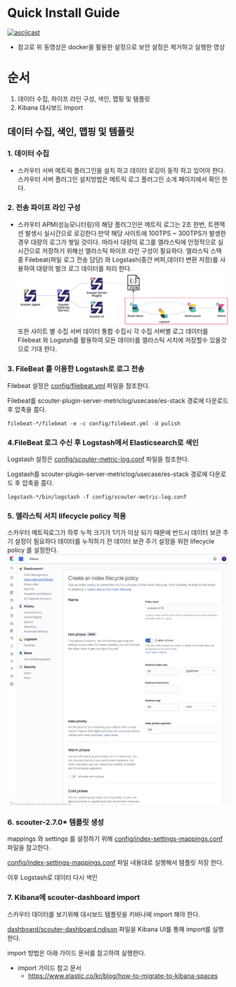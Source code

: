 # Quick Install Guide 
 [![asciicast](https://asciinema.org/a/zYeOGkzJgpWXE2opasv5X0ytl.png)](https://asciinema.org/a/zYeOGkzJgpWXE2opasv5X0ytl)
 - 참고로 위 동영상은 docker을 활용한 설정으로 보안 설정은 제거하고 실행한 영상       
  
# 순서 
  1. 데이터 수집, 파이프 라인 구성, 색인, 맵핑 및 템플릿 
  2. Kibana 대시보드 Import

##  데이터 수집, 색인, 맵핑 및 템플릿
### 1. 데이터 수집 
  - 스카우터 서버 메트릭 플러그인을 설치 하고 데이터 로깅이 동작 하고 있어야 한다. 스카우터 서버 플러그인 설치방법은 메트릭 로그 플러그인 소개 페이지에서 확인 한다. 
  
### 2. 전송 파이프 라인 구성 
  - 스카우터 APM(성능모니터링)의 해당 플러그인은 메트릭 로그는 2초 한번, 트랜잭션 발생시 실시간으로 로깅한다.만약 해당 사이트에 100TPS ~ 300TPS가
발생한 경우 대량의 로그가 쌓일 것이다. 따라서 대량의 로그를 엘라스틱에 안정적으로 실시간으로 저장하기 위해선 엘라스틱 파이프 라인 구성이 필요하다. 
엘라스틱 스택 중 Filebeat(파일 로그 전송 담당) 와 Logstash(중간 버퍼,데이터 변환 저장)를 사용하여 대량의 벌크 로그 데이터를 처리 한다. 
    ![전송파이프라인구성도](../../assert/es-stack-pipeline.png)     
또한 사이트 별 수집 서버 데이터 통합 수집시 각 수집 서버별  로그 데이터를 Filebeat 와 Logstsh를 활용하여 모든 데이터를 엘라스틱 서치에 저장할수 있을것으로 기대 한다. 

### 3. FileBeat 를 이용한 Logstash로 로그 전송
  Filebeat 설정은 [config/filebeat.yml](./config/filebeat.yml) 파일을 참조한다. 
  
  Filebeat를 scouter-plugin-server-metriclog/usecase/es-stack 경로에 다운로드 후 압축을 풉다. 
  
  ```
  filebeat-*/filebeat -e -c config/filebeat.yml -d pulish 
  ```
### 4.FileBeat 로그 수신 후 Logstash에서 Elasticsearch로 색인      
  Logstash 설정은 [config/scouter-metric-log.conf](./config/scouter-metric-log.conf) 파일을 참조한다.
  
  Logstash를 scouter-plugin-server-metriclog/usecase/es-stack 경로에 다운로드 후 압축을 풉다.  
  
  ```
  logstash-*/bin/logstash -f config/scouter-metric-log.conf
  ```      
### 5. 엘라스틱 서치 lifecycle policy 적용
  스카우터 메트릭로그가 하루 누적 크기가 1기가 이상 되기 때문에 반드시 데이터 보관 주기 설정이 필요하다 
  데이터를 누적하기 전 데이터 보관 주기 설정을 위한 lifecycle policy 를 설정한다.  
  ![lifecycle](../../assert/lifecycle-policy.png)        

### 6. scouter-2.7.0* 템플릿 생성
  mappings 와 settings 를 설정하기 위해 [config/index-settings-mappings.conf](./config/index-setting-mappings.conf) 파일을 참고한다.
  
  [config/index-settings-mappings.conf](./config/index-setting-mappings.conf) 파일 내용대로 실행해서 템플릿 저장 한다.  
       
  이후 Logstash로 데이터 다시 색인

### 7. Kibana에 scouter-dashboard import   

  스카우터 데이터를 보기위해 대시보드 템플릿을 키바나에 import 해야 한다. 
   
   [dashboard/scouter-dashboard.ndjson](./dashboard/scouter-dashboard.ndjson) 파일을 Kibana UI를 통해 import를 실행한다.
  
   import 방법은 아래 가이드 문서를 참고하여 실행한다.     
   - import 가이드 참고 문서 
     - https://www.elastic.co/kr/blog/how-to-migrate-to-kibana-spaces
     
         
